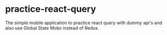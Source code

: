 # practice-react-query
The simple mobile application to practice react query with dummy api's and also use Global State Mobx instead of Redux.
